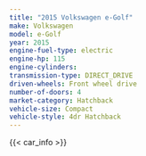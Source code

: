 ```yaml
---
title: "2015 Volkswagen e-Golf"
make: Volkswagen
model: e-Golf
year: 2015
engine-fuel-type: electric
engine-hp: 115
engine-cylinders: 
transmission-type: DIRECT_DRIVE
driven-wheels: Front wheel drive
number-of-doors: 4
market-category: Hatchback
vehicle-size: Compact
vehicle-style: 4dr Hatchback
---
```


{{< car_info >}}
